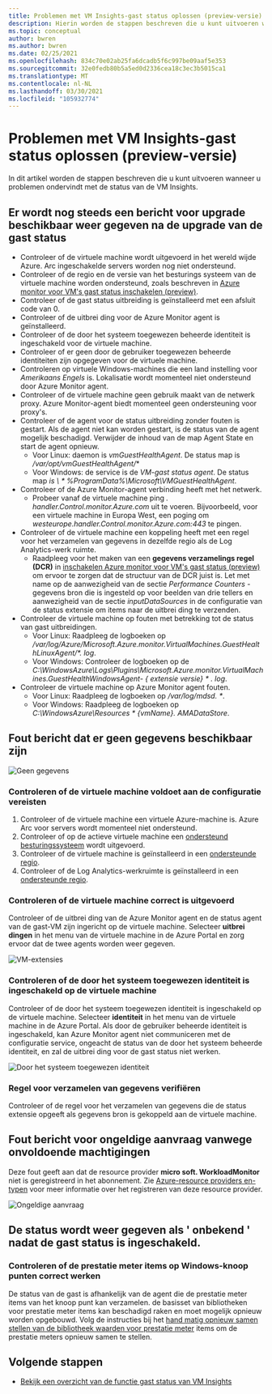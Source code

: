 ```yaml
---
title: Problemen met VM Insights-gast status oplossen (preview-versie)
description: Hierin worden de stappen beschreven die u kunt uitvoeren wanneer u problemen ondervindt met de status van de VM Insights.
ms.topic: conceptual
author: bwren
ms.author: bwren
ms.date: 02/25/2021
ms.openlocfilehash: 834c70e02ab25fa6dcadb5f6c997be09aaf5e353
ms.sourcegitcommit: 32e0fedb80b5a5ed0d2336cea18c3ec3b5015ca1
ms.translationtype: MT
ms.contentlocale: nl-NL
ms.lasthandoff: 03/30/2021
ms.locfileid: "105932774"
---
```

# <a name="troubleshoot-vm-insights-guest-health-preview"></a>Problemen met VM Insights-gast status oplossen (preview-versie)
In dit artikel worden de stappen beschreven die u kunt uitvoeren wanneer u problemen ondervindt met de status van de VM Insights.


## <a name="upgrade-available-message-is-still-displayed-after-upgrading-guest-health"></a>Er wordt nog steeds een bericht voor upgrade beschikbaar weer gegeven na de upgrade van de gast status 

- Controleer of de virtuele machine wordt uitgevoerd in het wereld wijde Azure. Arc ingeschakelde servers worden nog niet ondersteund.
- Controleer of de regio en de versie van het besturings systeem van de virtuele machine worden ondersteund, zoals beschreven in [Azure monitor voor VM's gast status inschakelen (preview)](vminsights-health-enable.md).
- Controleer of de gast status uitbreiding is geïnstalleerd met een afsluit code van 0.
- Controleer of de uitbrei ding voor de Azure Monitor agent is geïnstalleerd.
- Controleer of de door het systeem toegewezen beheerde identiteit is ingeschakeld voor de virtuele machine.
- Controleer of er geen door de gebruiker toegewezen beheerde identiteiten zijn opgegeven voor de virtuele machine.
- Controleren op virtuele Windows-machines die een land instelling voor *Amerikaans Engels* is. Lokalisatie wordt momenteel niet ondersteund door Azure Monitor agent.
- Controleer of de virtuele machine geen gebruik maakt van de netwerk proxy. Azure Monitor-agent biedt momenteel geen ondersteuning voor proxy's.
- Controleer of de agent voor de status uitbreiding zonder fouten is gestart. Als de agent niet kan worden gestart, is de status van de agent mogelijk beschadigd. Verwijder de inhoud van de map Agent State en start de agent opnieuw.
  - Voor Linux: daemon is *vmGuestHealthAgent*. De status map is */var/opt/vmGuestHealthAgent/**
  - Voor Windows: de service is de *VM-gast status agent*. De status map _is \\ * %ProgramData%\Microsoft\VMGuestHealthAgent_.
- Controleer of de Azure Monitor-agent verbinding heeft met het netwerk. 
  - Probeer vanaf de virtuele machine ping _<region> . handler.Control.monitor.Azure.com_ uit te voeren. Bijvoorbeeld, voor een virtuele machine in Europa West, een poging om _westeurope.handler.Control.monitor.Azure.com:443_ te pingen.
- Controleer of de virtuele machine een koppeling heeft met een regel voor het verzamelen van gegevens in dezelfde regio als de Log Analytics-werk ruimte.
  -  Raadpleeg voor het maken van een **gegevens verzamelings regel (DCR)** in [inschakelen Azure monitor voor VM's gast status (preview)](vminsights-health-enable.md) om ervoor te zorgen dat de structuur van de DCR juist is. Let met name op de aanwezigheid van de sectie *Performance Counters* -gegevens bron die is ingesteld op voor beelden van drie tellers en aanwezigheid van de sectie *inputDataSources* in de configuratie van de status extensie om items naar de uitbrei ding te verzenden.
-  Controleer de virtuele machine op fouten met betrekking tot de status van gast uitbreidingen.
   -  Voor Linux: Raadpleeg de logboeken op _/var/log/Azure/Microsoft.Azure.monitor.VirtualMachines.GuestHealthLinuxAgent/*. log_.
   -  Voor Windows: Controleer de logboeken op de _C:\WindowsAzure\Logs\Plugins\Microsoft.Azure.monitor.VirtualMachines.GuestHealthWindowsAgent- \{ extensie versie} \* . log_.
-  Controleer de virtuele machine op Azure Monitor agent fouten.
   -  Voor Linux: Raadpleeg de logboeken op _/var/log/mdsd. *_.
   -  Voor Windows: Raadpleeg de logboeken op _C:\WindowsAzure\Resources \* {vmName}. AMADataStore_.
 



## <a name="error-message-that-no-data-is-available"></a>Fout bericht dat er geen gegevens beschikbaar zijn 

![Geen gegevens](media/vminsights-health-troubleshoot/no-data.png)


### <a name="verify-that-the-virtual-machine-meets-configuration-requirements"></a>Controleren of de virtuele machine voldoet aan de configuratie vereisten

1. Controleer of de virtuele machine een virtuele Azure-machine is. Azure Arc voor servers wordt momenteel niet ondersteund.
2. Controleer of op de actieve virtuele machine een [ondersteund besturingssysteem](vminsights-health-enable.md?current-limitations.md) wordt uitgevoerd.
3. Controleer of de virtuele machine is geïnstalleerd in een [ondersteunde regio](vminsights-health-enable.md?current-limitations.md).
4. Controleer of de Log Analytics-werkruimte is geïnstalleerd in een [ondersteunde regio](vminsights-health-enable.md?current-limitations.md).

### <a name="verify-that-the-vm-is-properly-onboarded"></a>Controleren of de virtuele machine correct is uitgevoerd
Controleer of de uitbrei ding van de Azure Monitor agent en de status agent van de gast-VM zijn ingericht op de virtuele machine. Selecteer **uitbrei dingen** in het menu van de virtuele machine in de Azure Portal en zorg ervoor dat de twee agents worden weer gegeven.

![VM-extensies](media/vminsights-health-troubleshoot/extensions.png)

### <a name="verify-the-system-assigned-identity-is-enabled-on-the-virtual-machine"></a>Controleren of de door het systeem toegewezen identiteit is ingeschakeld op de virtuele machine
Controleer of de door het systeem toegewezen identiteit is ingeschakeld op de virtuele machine. Selecteer **identiteit** in het menu van de virtuele machine in de Azure Portal. Als door de gebruiker beheerde identiteit is ingeschakeld, kan Azure Monitor agent niet communiceren met de configuratie service, ongeacht de status van de door het systeem beheerde identiteit, en zal de uitbrei ding voor de gast status niet werken.

![Door het systeem toegewezen identiteit](media/vminsights-health-troubleshoot/system-identity.png)

### <a name="verify-data-collection-rule"></a>Regel voor verzamelen van gegevens verifiëren
Controleer of de regel voor het verzamelen van gegevens die de status extensie opgeeft als gegevens bron is gekoppeld aan de virtuele machine.

## <a name="error-message-for-bad-request-due-to-insufficient-permissions"></a>Fout bericht voor ongeldige aanvraag vanwege onvoldoende machtigingen
Deze fout geeft aan dat de resource provider **micro soft. WorkloadMonitor** niet is geregistreerd in het abonnement. Zie [Azure-resource providers en-typen](../../azure-resource-manager/management/resource-providers-and-types.md#register-resource-provider) voor meer informatie over het registreren van deze resource provider. 

![Ongeldige aanvraag](media/vminsights-health-troubleshoot/bad-request.png)

## <a name="health-shows-as-unknown-after-guest-health-is-enabled"></a>De status wordt weer gegeven als ' onbekend ' nadat de gast status is ingeschakeld.

### <a name="verify-that-performance-counters-on-windows-nodes-are-working-correctly"></a>Controleren of de prestatie meter items op Windows-knoop punten correct werken 
De status van de gast is afhankelijk van de agent die de prestatie meter items van het knoop punt kan verzamelen. de basisset van bibliotheken voor prestatie meter items kan beschadigd raken en moet mogelijk opnieuw worden opgebouwd. Volg de instructies bij het [hand matig opnieuw samen stellen van de bibliotheek waarden voor prestatie meter](/troubleshoot/windows-server/performance/rebuild-performance-counter-library-values) items om de prestatie meters opnieuw samen te stellen.





## <a name="next-steps"></a>Volgende stappen

- [Bekijk een overzicht van de functie gast status van VM Insights](vminsights-health-overview.md)